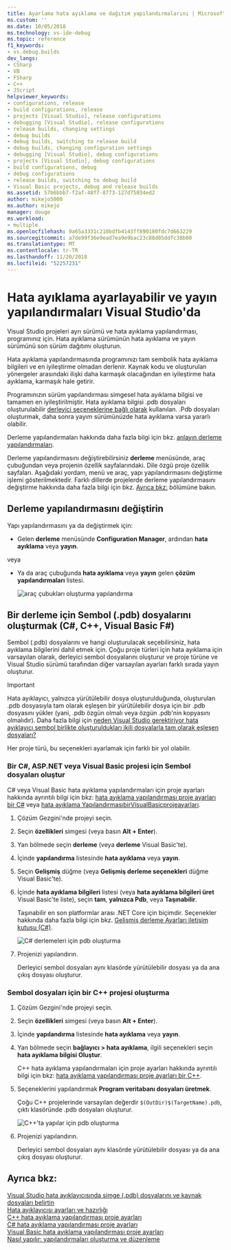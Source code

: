 ```yaml
---
title: Ayarlama hata ayıklama ve dağıtım yapılandırmalarını | Microsoft Docs
ms.custom: ''
ms.date: 10/05/2018
ms.technology: vs-ide-debug
ms.topic: reference
f1_keywords:
- vs.debug.builds
dev_langs:
- CSharp
- VB
- FSharp
- C++
- JScript
helpviewer_keywords:
- configurations, release
- build configurations, release
- projects [Visual Studio], release configurations
- debugging [Visual Studio], release configurations
- release builds, changing settings
- debug builds
- debug builds, switching to release build
- debug builds, changing configuration settings
- debugging [Visual Studio], debug configurations
- projects [Visual Studio], debug configurations
- build configurations, debug
- debug configurations
- release builds, switching to debug build
- Visual Basic projects, debug and release builds
ms.assetid: 57b6bbb7-f2af-48f7-8773-127d75034ed2
author: mikejo5000
ms.author: mikejo
manager: douge
ms.workload:
- multiple
ms.openlocfilehash: 9a65a3331c210bdfb4143ff890180fdc7d663229
ms.sourcegitcommit: a7de99f36e9ead7ea9e9bac23c88d05ddfc38b00
ms.translationtype: MT
ms.contentlocale: tr-TR
ms.lasthandoff: 11/20/2018
ms.locfileid: "52257231"
---
```

# <a name="set-debug-and-release-configurations-in-visual-studio"></a>Hata ayıklama ayarlayabilir ve yayın yapılandırmaları Visual Studio'da

Visual Studio projeleri ayrı sürümü ve hata ayıklama yapılandırması, programınız için. Hata ayıklama sürümünün hata ayıklama ve yayın sürümünü son sürüm dağıtımı oluşturun.

Hata ayıklama yapılandırmasında programınızı tam sembolik hata ayıklama bilgileri ve en iyileştirme olmadan derlenir. Kaynak kodu ve oluşturulan yönergeler arasındaki ilişki daha karmaşık olacağından en iyileştirme hata ayıklama, karmaşık hale getirir.

Programınızın sürüm yapılandırması simgesel hata ayıklama bilgisi ve tamamen en iyileştirilmiştir. Hata ayıklama bilgisi .pdb dosyaları oluşturulabilir [derleyici seçeneklerine bağlı olarak](#BKMK_symbols_release) kullanılan. .Pdb dosyaları oluşturmak, daha sonra yayım sürümünüzde hata ayıklama varsa yararlı olabilir.

Derleme yapılandırmaları hakkında daha fazla bilgi için bkz. [anlayın derleme yapılandırmaları](../ide/understanding-build-configurations.md).

Derleme yapılandırmasını değiştirebilirsiniz **derleme** menüsünde, araç çubuğundan veya projenin özellik sayfalarındaki. Dile özgü proje özellik sayfaları. Aşağıdaki yordam, menü ve araç, yapı yapılandırmasını değiştirme işlemi gösterilmektedir. Farklı dillerde projelerde derleme yapılandırmasını değiştirme hakkında daha fazla bilgi için bkz. [Ayrıca bkz:](#see-also) bölümüne bakın.

## <a name="change-the-build-configuration"></a>Derleme yapılandırmasını değiştirin

Yapı yapılandırmasını ya da değiştirmek için:

* Gelen **derleme** menüsünde **Configuration Manager**, ardından **hata ayıklama** veya **yayın**.

veya

* Ya da araç çubuğunda **hata ayıklama** veya **yayın** gelen **çözüm yapılandırmaları** listesi.

  ![araç çubukları oluşturma yapılandırma](../debugger/media/toolbarbuildconfiguration.png "ToolbarBuildConfiguration")

## <a name="BKMK_symbols_release"></a>Bir derleme için Sembol (.pdb) dosyalarını oluşturmak (C#, C++, Visual Basic F#)

Sembol (.pdb) dosyalarını ve hangi oluşturulacak seçebilirsiniz, hata ayıklama bilgilerini dahil etmek için. Çoğu proje türleri için hata ayıklama için varsayılan olarak, derleyici sembol dosyalarını oluşturur ve proje türüne ve Visual Studio sürümü tarafından diğer varsayılan ayarları farklı sırada yayın oluşturur.

> [!IMPORTANT]
> Hata ayıklayıcı, yalnızca yürütülebilir dosya oluşturulduğunda, oluşturulan .pdb dosyasıyla tam olarak eşleşen bir yürütülebilir dosya için bir .pdb dosyasını yükler (yani, .pdb özgün olmalı veya özgün .pdb'nin kopyasını olmalıdır). Daha fazla bilgi için [neden Visual Studio gerektiriyor hata ayıklayıcı sembol birlikte oluşturuldukları ikili dosyalarla tam olarak eşleşen dosyaları?](https://blogs.msdn.microsoft.com/jimgries/2007/07/06/why-does-visual-studio-require-debugger-symbol-files-to-exactly-match-the-binary-files-that-they-were-built-with/)

Her proje türü, bu seçenekleri ayarlamak için farklı bir yol olabilir.

### <a name="generate-symbol-files-for-a-c-aspnet-or-visual-basic-project"></a>Bir C#, ASP.NET veya Visual Basic projesi için Sembol dosyaları oluştur

C# veya Visual Basic hata ayıklama yapılandırmaları için proje ayarları hakkında ayrıntılı bilgi için bkz: [hata ayıklama yapılandırması proje ayarları bir C#](../debugger/project-settings-for-csharp-debug-configurations.md) veya [hata ayıklama YapılandırmasıbirVisualBasicprojeayarları](../debugger/project-settings-for-a-visual-basic-debug-configuration.md).

1. Çözüm Gezgini'nde projeyi seçin.

2. Seçin **özellikleri** simgesi (veya basın **Alt + Enter**).

3. Yan bölmede seçin **derleme** (veya **derleme** Visual Basic'te).

4. İçinde **yapılandırma** listesinde **hata ayıklama** veya **yayın**.

5. Seçin **Gelişmiş** düğme (veya **Gelişmiş derleme seçenekleri** düğme Visual Basic'te).

6. İçinde **hata ayıklama bilgileri** listesi (veya **hata ayıklama bilgileri üret** Visual Basic'te liste), seçin **tam**, **yalnızca Pdb**, veya **Taşınabilir**.

   Taşınabilir en son platformlar arası .NET Core için biçimdir. Seçenekler hakkında daha fazla bilgi için bkz. [Gelişmiş derleme Ayarları iletişim kutusu (C#)](../ide/reference/advanced-build-settings-dialog-box-csharp.md).

   ![C# derlemeleri için pdb oluşturma](../debugger/media/dbg_project_properties_pdb_csharp.png "GeneratePDBsForCSharp")

7. Projenizi yapılandırın.

   Derleyici sembol dosyaları aynı klasörde yürütülebilir dosyası ya da ana çıkış dosyası oluşturur.

### <a name="generate-symbol-files-for-a-c-project"></a>Sembol dosyaları için bir C++ projesi oluşturma

1. Çözüm Gezgini'nde projeyi seçin.

2. Seçin **özellikleri** simgesi (veya basın **Alt + Enter**).

3. İçinde **yapılandırma** listesinde **hata ayıklama** veya **yayın**.

4. Yan bölmede seçin **bağlayıcı > hata ayıklama**, ilgili seçenekleri seçin **hata ayıklama bilgisi Oluştur**.

   C++ hata ayıklama yapılandırmaları için proje ayarları hakkında ayrıntılı bilgi için bkz: [hata ayıklama yapılandırması proje ayarları bir C++](../debugger/project-settings-for-a-cpp-debug-configuration.md).

5. Seçeneklerini yapılandırmak **Program veritabanı dosyaları üretmek**.

   Çoğu C++ projelerinde varsayılan değerdir `$(OutDir)$(TargetName).pdb`, çıktı klasöründe .pdb dosyaları oluşturur.

   ![C++'ta yapılar için pdb oluşturma](../debugger/media/dbg_project_properties_pdb_cplusplus.png "GeneratePDBsforCPlusPlus")

6. Projenizi yapılandırın.

   Derleyici sembol dosyaları aynı klasörde yürütülebilir dosyası ya da ana çıkış dosyası oluşturur.

## <a name="see-also"></a>Ayrıca bkz:
 
[Visual Studio hata ayıklayıcısında simge (.pdb) dosyalarını ve kaynak dosyaları belirtin](../debugger/specify-symbol-dot-pdb-and-source-files-in-the-visual-studio-debugger.md)<br/>
[Hata ayıklayıcısı ayarları ve hazırlığı](../debugger/debugger-settings-and-preparation.md)<br/>
[C++ hata ayıklama yapılandırması proje ayarları](../debugger/project-settings-for-a-cpp-debug-configuration.md)<br/>
[C# hata ayıklama yapılandırması proje ayarları](../debugger/project-settings-for-csharp-debug-configurations.md)<br/>
[Visual Basic hata ayıklama yapılandırması proje ayarları](../debugger/project-settings-for-a-visual-basic-debug-configuration.md)<br/>
[Nasıl yapılır: yapılandırmaları oluşturma ve düzenleme](../ide/how-to-create-and-edit-configurations.md)
